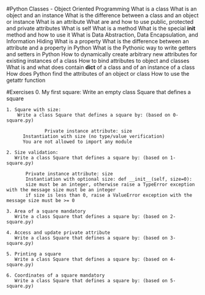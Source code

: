 #Python Classes - Object Oriented Programming
	What is a class
	What is an object and an instance
	What is the difference between a class and an object or instance
	What is an attribute
	What are and how to use public, protected and private attributes
	What is self
	What is a method
	What is the special __init__ method and how to use it
	What is Data Abstraction, Data Encapsulation, and Information Hiding
	What is a property
	What is the difference between an attribute and a property in Python
	What is the Pythonic way to write getters and setters in Python
	How to dynamically create arbitrary new attributes for existing instances of a class
	How to bind attributes to object and classes
	What is and what does contain __dict__ of a class and of an instance of a class
	How does Python find the attributes of an object or class
	How to use the getattr function

#Exercises
	0. My first square:
	    Write an empty class Square that defines a square

	1. Square with size:
	    Write a class Square that defines a square by: (based on 0-square.py)

    	    	  Private instance attribute: size
		  Instantiation with size (no type/value verification)
		  You are not allowed to import any module

	2. Size validation:
	   Write a class Square that defines a square by: (based on 1-square.py)

	       Private instance attribute: size
	       Instantiation with optional size: def __init__(self, size=0):
	       size must be an integer, otherwise raise a TypeError exception with the message size must be an integer
	       if size is less than 0, raise a ValueError exception with the message size must be >= 0

	3. Area of a square mandatory
	   Write a class Square that defines a square by: (based on 2-square.py)

	4. Access and update private attribute
	   Write a class Square that defines a square by: (based on 3-square.py)

	5. Printing a square
	   Write a class Square that defines a square by: (based on 4-square.py)

	6. Coordinates of a square mandatory
	   Write a class Square that defines a square by: (based on 5-square.py)